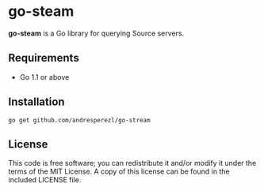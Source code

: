# go-steam

**go-steam** is a Go library for querying Source servers.

## Requirements

* Go 1.1 or above

## Installation

```
go get github.com/andresperezl/go-stream
```

## License

This code is free software; you can redistribute it and/or modify it under the terms of the MIT License. A copy of this license can be found in the included LICENSE file.
